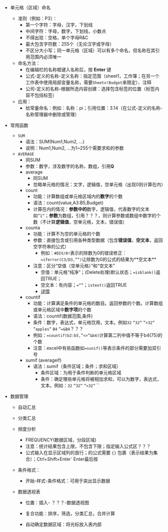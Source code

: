- 单元格（区域）命名
  - 准则（例如：P3）：
    - 第一个字符：字母，汉字，下划线
    - 中间字符：字母，数字，下划线，小数点
    - 不得出现：空格，单个字母R&C
    - 最大包含字符数：255个（无论汉字或字母）
    - 不区分大小写；同一单元格（区域）可以有多个命名，但名称在其引用范围内必须唯一
  - 命名方法：
    - 在编辑栏的名称框键入名称后，按 **Enter** 键
    - 公式-定义的名称-定义名称：指定范围（sheet1，工作簿；在另一个工作表中使用局部变量名称，需要`Sheetx!Budget`来限定）、注释
    - 公司-定义的名称-根据所选内容创建：选择包含标签的位置（标签内容不包括标签）
  - 应用：
    - 给常量命名：例如：名称：pi；引用位置：3.14（在公式-定义的名称-名称管理器中删除或管理）

- 常用函数
  - `SUM`
    - 语法：SUM(Num1,Num2, ...)
    - 说明：Num1,Num2, ...为1~255个需要求和的参数
  - `AVERAGE`
   	- 同SUM
    - 参数：数字，涉及数字的名称，数组，引用**Q**
	- average
		- 同SUM
		- 忽略单元格的情况：文字，逻辑值，空单元格（出现0则计算在内）
	- count
		- 功能：计算数组或单元格区域内的**数字**的个数
		- 语法：count(value,A3:B5,Budget)
		- 计算在内的情况：**‌参数中的**数字，逻辑值，代表数字的文本如`”1”`；**参数**为数组，引用？？？，则计算参数或数组中数字的个数（不计算**逻辑值**，空单元格，文本，错误值）
	- counta
		- 功能：计算不为空的单元格的个数
		- 参数：直接包含或引用各种类型数据（包含**错误值**，**空文本**，返回空字符串的公式）
			- 例如：`#DIV/0!`表示的除数为0的错误修正：`=iferror(C3/D3,””)`让除数为0的公式的结果为**‌空文本**
		- 注意：区分“空值（空单元格）”和“空文本”
			- 空值：单元格“纯净”；(Delete处理)默认状态；`=isblank()`返回TRUE；
			- 空文本：有内容；`=“”`；`istext()`返回TRUE
			- [详情](http://club.excelhome.net/thread-672604-1-1.html)
	- countif
		- 功能：计算满足条件的单元格的数目。返回参数的个数。计算数组或单元格区域中**数字项**的个数
		- 语法：countif(数据范围,条件)
		- 条件：数字，表达式，单元格饮用，文本。例如`32` `”32”` `”>32”` `”apples”` `B4` `”=&B4`？？？
		- 例如：`=countif(b2:b5,”<>”&b4)`计算第二列中值不等于b4(75)的个数
		- 注意：excel中有些函数如`=sunif()`等表示条件的部分需要加双引号
	- sumif (averageif)
		- 语法：sumif（条件区域；条件；求和区域）
			- 条件区域：为用于条件判断的单元格区域
			- 条件：确定哪些单元格将被相加求和，可以为数字，表达式，文本。例如：`32` `”32”` `”>32”` ``













- 数据管理
	- 自动汇总


	- 分类汇总


	- 频度分析
		- FREQUENCY(数据区域，分段区域)
		- 注意：统计结果包含上限，不包含下限；指定输入公式区？？？
		- 公式输入在显示区域列的首行；的公式需要 `{}` 包裹（表示结果为集合）；Ctrl+Shift+Enter` Enter最后按

	- 条件格式：
		- 开始-样式-条件格式：可用于突出显示数据

	- 数据透视表
		- 位置：插入- ？？？-数据透视图
		- 复合功能：排序，筛选，分类汇总，合并计算

		- 自动确定数据区域：将光标放入表内部